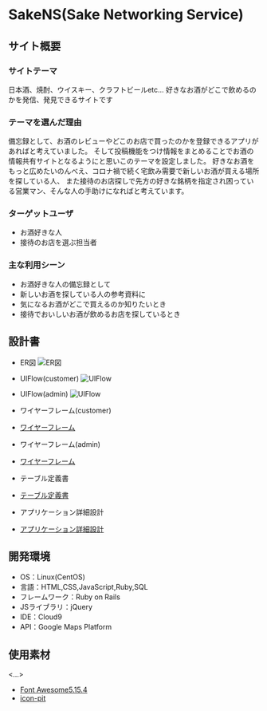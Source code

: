 # SakeNS(Sake Networking Service)

## サイト概要
### サイトテーマ
日本酒、焼酎、ウイスキー、クラフトビールetc... 好きなお酒がどこで飲めるのかを発信、発見できるサイトです

### テーマを選んだ理由
  備忘録として、お酒のレビューやどこのお店で買ったのかを登録できるアプリがあればと考えていました。
そして投稿機能をつけ情報をまとめることでお酒の情報共有サイトとなるようにと思いこのテーマを設定しました。
好きなお酒をもっと広めたいのんべえ、コロナ禍で続く宅飲み需要で新しいお酒が買える場所を探している人、
また接待のお店探しで先方の好きな銘柄を指定され困っている営業マン、そんな人の手助けになればと考えています。

 <!--気になるお酒があるけれど、どこで買えるのか分からず飲めないことが何度もありました。そんな時にどのようなお酒がどこで買えるのかを-->
 <!--まとめたサイトがあればと思いました。その中で、接待の際にお酒の銘柄でお店を探すことがあると知り、購入だけでは無く飲めるお店も-->
 <!--登録できるようにと考え設定しました。-->
 <!--また、お酒のレビュー機能を持たせることで備忘録としての使い方もできるようにし、-->
<!--現在も日本酒のレビューサイトはあるが、そのほかのお酒も含めたものや、どこで購入できるかまでまとめたサービスがなかったので。-->


### ターゲットユーザ
* お酒好きな人
* 接待のお店を選ぶ担当者

### 主な利用シーン
* お酒好きな人の備忘録として
* 新しいお酒を探している人の参考資料に
* 気になるお酒がどこで買えるのか知りたいとき
* 接待でおいしいお酒が飲めるお店を探しているとき

## 設計書
* ER図
![ER図](images/ER.png "ER")

* UIFlow(customer)
![UIFlow](images/Flow_ca.png "Flow_ca")

* UIFlow(admin)
![UIFlow](images/Flow_ad.png "Flow_ad")

* ワイヤーフレーム(customer)
- [ワイヤーフレーム](https://github.com/ryo32sun/SakeNS/files/9423752/CA.drawio.1.pdf)

* ワイヤーフレーム(admin)
- [ワイヤーフレーム](https://github.com/ryo32sun/SakeNS/files/9423762/AD.drawio.pdf)

* テーブル定義書
- [テーブル定義書](https://docs.google.com/spreadsheets/d/1Ri3KQecOxeJipN9agatkrED78Eu3yMe1tHB3H52VtpA/edit#gid=1373217982)

* アプリケーション詳細設計
- [アプリケーション詳細設計](https://docs.google.com/spreadsheets/d/1lTVAbTKgItdUzL3Z8qWrXSCoIboia9HlxMrNd7_YPjA/edit#gid=549108681)

## 開発環境
- OS：Linux(CentOS)
- 言語：HTML,CSS,JavaScript,Ruby,SQL
- フレームワーク：Ruby on Rails
- JSライブラリ：jQuery
- IDE：Cloud9
- API：Google Maps Platform

## 使用素材
<...>
- [Font Awesome5.15.4](https://fontawesome.com/)
- [icon-pit](https://icon-pit.com/policy)